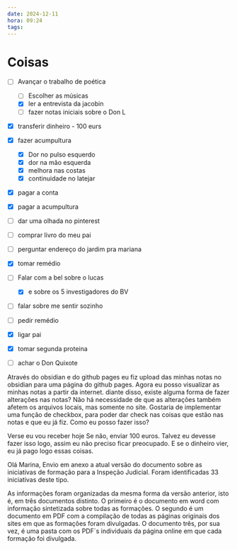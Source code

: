 ```yaml
---
date: 2024-12-11
hora: 09:24
tags:
---
```



# Coisas
- [ ] Avançar o trabalho de poética
	- [ ] Escolher as músicas
	- [x] ler a entrevista da jacobin
	- [ ] fazer notas iniciais sobre o Don L
- [x] transferir dinheiro - 100 eurs
- [x] fazer acumpultura
	- [x] Dor no pulso esquerdo
	- [x] dor na mão esquerda
	- [x] melhora nas costas
	- [x] continuidade no latejar
- [x] pagar a conta
- [x] pagar a acumpultura
- [ ] dar uma olhada no pinterest
- [ ] comprar livro do meu pai
- [ ] perguntar endereço do jardim pra mariana
- [x] tomar remédio
- [ ] Falar com a bel sobre o lucas
	- [x] e sobre os 5 investigadores do BV
- [ ] falar sobre me sentir sozinho
- [ ] pedir remédio
- [x] ligar pai
- [x] tomar segunda proteina
- [ ] achar o Don Quixote


Através do obsidian e do github pages eu fiz upload das minhas notas no obsidian para uma página do github pages. Agora eu posso visualizar as minhas notas a partir da internet. diante disso, existe alguma forma de fazer alterações nas notas? Não há necessidade de que as alterações também afetem os arquivos locais, mas somente no site.  Gostaria de implementar uma função de checkbox, para poder dar check nas coisas que estão nas notas e que eu já fiz. Como eu posso fazer isso?

Verse eu vou receber hoje
Se não, enviar 100 euros.
Talvez eu devesse fazer isso logo, assim eu não preciso ficar preocupado. E se o dinheiro vier, eu já pago logo essas coisas.


Olá Marina, 
Envio em anexo a atual versão do documento sobre as iniciativas de formação para a Inspeção Judicial. Foram identificadas 33 iniciativas deste tipo.

As informações foram organizadas da mesma forma da versão anterior, isto é, em três documentos distinto. O primeiro é o documento em word com informação sintetizada sobre todas as formações. O segundo é um documento em PDF com a compilação de todas as páginas originais dos sites em que as formações foram divulgadas. O documento três, por sua vez, é uma pasta com os PDF´s individuais da página online em que cada formação foi divulgada. 
